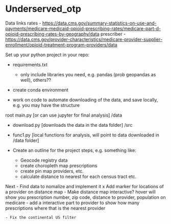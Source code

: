# Underserved_otp

Data links
rates - https://data.cms.gov/summary-statistics-on-use-and-payments/medicare-medicaid-opioid-prescribing-rates/medicare-part-d-opioid-prescribing-rates-by-geography/data
prescriber  - https://data.cms.gov/provider-characteristics/medicare-provider-supplier-enrollment/opioid-treatment-program-providers/data



Set up your python project in your repo:

 - requirements.txt
   - only include libraries you need, e.g. pandas (prob geopandas as well), others??
 - create conda environment

 - work on code to automate downloading of the data, and save locally, e.g. you may have the structure
 
root
 main.py [or can use jupyter for final analysis]
 /data
   - download.py [downloads the data in the data folder]
 /src
   - func1.py [local functions for analysis, will point to
               data downloaded in /data folder]

 - Create an outline for the project steps, e.g. something like:
   - Geocode registry data
   - create choropleth map prescriptions
   - create pin map providers, etc.
   - calculate distance to nearest for each census tract
   etc.



Next
    - Find data to nomalize and implement it
    x Add marker for locations of a provider on distance map
    - Make distance map interactive? hover will show you prescription number, zip code, distance to provider, population on medicare
    - add a interactive part to provider to show how many prescriptions where that is the nearest provider

    - Fix the continental US filter
